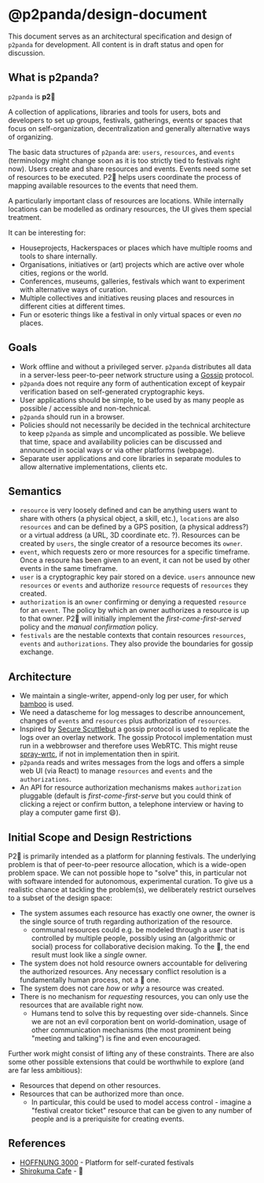 @p2panda/design-document
===

This document serves as an architectural specification and design of `p2panda` for development. All content is in draft status and open for discussion.

## What is p2panda?

`p2panda` is **p2:panda_face:**

A collection of applications, libraries and tools for users, bots and developers to set up groups, festivals, gatherings, events or spaces that focus on self-organization, decentralization and generally alternative ways of organizing.

The basic data structures of `p2panda` are: `users`, `resources`, and `events` (terminology might change soon as it is too strictly tied to festivals right now). Users create and share resources and events. Events need some set of resources to be executed. P2:panda_face: helps users coordinate the process of mapping available resources to the events that need them.

A particularly important class of resources are locations. While internally locations can be modelled as ordinary resources, the UI gives them special treatment.

It can be interesting for:

* Houseprojects, Hackerspaces or places which have multiple rooms and tools to share internally.
* Organisations, initiatives or (art) projects which are active over whole cities, regions or the world.
* Conferences, museums, galleries, festivals which want to experiment with alternative ways of curation.
* Multiple collectives and initiatives reusing places and resources in different cities at different times.
* Fun or esoteric things like a festival in only virtual spaces or even *no* places.

## Goals

* Work offline and without a privileged server. `p2panda` distributes all data in a server-less peer-to-peer network structure using a [Gossip](https://en.wikipedia.org/wiki/Gossip_protocol) protocol.
* `p2panda` does not require any form of authentication except of keypair verification based on self-generated cryptographic keys.
* User applications should be simple, to be used by as many people as possible / accessible and non-technical.
* `p2panda` should run in a browser.
* Policies should not necessarily be decided in the technical architecture to keep `p2panda` as simple and uncomplicated as possible. We believe that time, space and availability policies can be discussed and announced in social ways or via other platforms (webpage).
* Separate user applications and core libraries in separate modules to allow alternative implementations, clients etc.

## Semantics

* `resource` is very loosely defined and can be anything users want to share with others (a physical object, a skill, etc.), `locations` are also `resources` and can be defined by a GPS position, (a physical address?) or a virtual address (a URL, 3D coordinate etc. ?). Resources can be created by `users`, the single creator of a resource becomes its `owner`.
* `event`, which requests zero or more resources for a specific timeframe. Once a resoure has been given to an event, it can not be used by other events in the same timeframe.
* `user` is a cryptographic key pair stored on a device. `users` announce new `resources` or `events` and authorize `resource` requests of `resources` they created.
* `authorization` is an `owner` confirming or denying a requested `resource` for an `event`. The policy by which an owner authorizes a resource is up to that owner. P2:panda_face: will initially implement the *first-come-first-served* policy and the *manual confirmation* policy.
* `festivals` are the nestable contexts that contain resources `resources`, `events` and `authorizations`. They also provide the boundaries for gossip exchange.

## Architecture

* We maintain a single-writer, append-only log per user, for which [bamboo](https://github.com/AljoschaMeyer/bamboo) is used.
* We need a datascheme for log messages to describe announcement, changes of `events` and `resources` plus authorization of `resources`.
* Inspired by [Secure Scuttlebut](https://www.scuttlebutt.nz/) a gossip protocol is used to replicate the logs over an overlay network. The gossip Protocol implementation must run in a webbrowser and therefore uses WebRTC. This might reuse [spray-wrtc](https://ran3d.github.io/spray-wrtc/), if not in implementation then in spirit.
* `p2panda` reads and writes messages from the logs and offers a simple web UI (via React) to manage `resources` and `events` and the `authorizations`.
* An API for resource authorization mechanisms makes `authorization` pluggable (default is *first-come-first-serve* but you could think of clicking a reject or confirm button, a telephone interview or having to play a computer game first :smile:).

## Initial Scope and Design Restrictions

P2:panda_face: is primarily intended as a platform for planning festivals. The underlying problem is that of peer-to-peer resource allocation, which is a wide-open problem space. We can not possible hope to "solve" this, in particular not with software intended for autonomous, experimental curation. To give us a realistic chance at tackling the problem(s), we deliberately restrict ourselves to a subset of the design space:

- The system assumes each resource has exactly one owner, the owner is the single source of truth regarding authorization of the resource.
  - communal resources could e.g. be modeled through a *user* that is controlled by multiple people, possibly using an (algorithmic or social) process for collaborative decision making. To the :panda_face:, the end result must look like a *single* owner.
- The system does not hold resource owners accountable for delivering the authorized resources. Any necessary conflict resolution is a fundamentally human process, not a :panda_face: one.
- The system does not care *how* or *why* a resource was created.
- There is no mechanism for *requesting* resources, you can only use the resources that are available right now.
  - Humans tend to solve this by requesting over side-channels. Since we are not an evil corporation bent on world-domination, usage of other communication mechanisms (the most prominent being "meeting and talking") is fine and even encouraged.

Further work might consist of lifting any of these constraints. There are also some other possible extensions that could be worthwhile to explore (and are far less ambitious):

- Resources that depend on other resources.
- Resources that can be authorized more than once.
  - In particular, this could be used to model access control - imagine a "festival creator ticket" resource that can be given to any number of people and is a preriquisite for creating events.

## References

* [HOFFNUNG 3000](https://github.com/adzialocha/hoffnung3000) - Platform for self-curated festivals
* [Shirokuma Cafe](https://en.wikipedia.org/wiki/Shirokuma_Cafe) - :panda_face:
